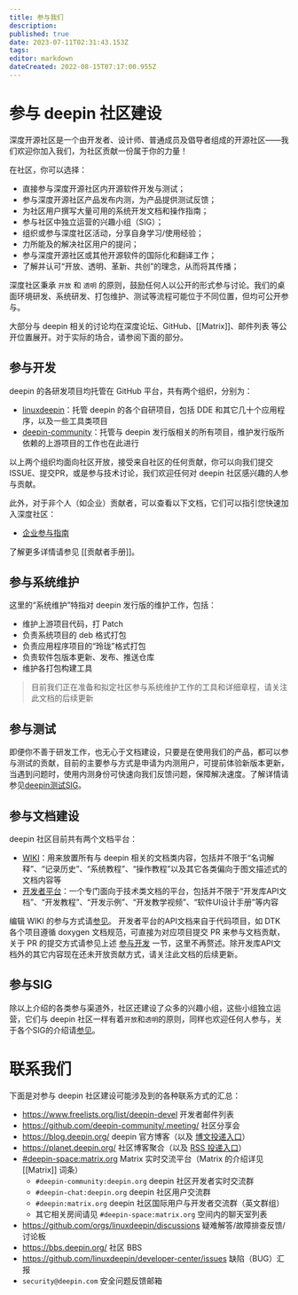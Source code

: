 ```yaml
---
title: 参与我们
description: 
published: true
date: 2023-07-11T02:31:43.153Z
tags: 
editor: markdown
dateCreated: 2022-08-15T07:17:00.955Z
---
```


# 参与 deepin 社区建设

深度开源社区是一个由开发者、设计师、普通成员及倡导者组成的开源社区——我们欢迎你加入我们，为社区贡献一份属于你的力量！

在社区，你可以选择：

* 直接参与深度开源社区内开源软件开发与测试；
* 参与深度开源社区产品发布内测，为产品提供测试反馈；
* 为社区用户撰写大量可用的系统开发文档和操作指南；
* 参与社区中独立运营的兴趣小组（SIG）；
* 组织或参与深度社区活动，分享自身学习/使用经验；
* 力所能及的解决社区用户的提问；
* 参与深度开源社区或其他开源软件的国际化和翻译工作；
* 了解并认可“开放、透明、革新、共创”的理念，从而将其传播；

深度社区秉承 `开放` 和 `透明` 的原则，鼓励任何人以公开的形式参与讨论。我们的桌面环境研发、系统研发、打包维护、测试等流程可能位于不同位置，但均可公开参与。

大部分与 deepin 相关的讨论均在深度论坛、GitHub、[[Matrix]]、邮件列表 等公开位置展开。对于实际的场合，请参阅下面的部分。

## 参与开发

deepin 的各研发项目均托管在 GitHub 平台，共有两个组织，分别为：

* [linuxdeepin](https://github.com/linuxdeepin)：托管 deepin 的各个自研项目，包括 DDE 和其它几十个应用程序，以及一些工具类项目
* [deepin-community](https://github.com/deepin-community)：托管与 deepin 发行版相关的所有项目，维护发行版所依赖的上游项目的工作也在此进行

以上两个组织均面向社区开放，接受来自社区的任何贡献，你可以向我们提交ISSUE、提交PR，或是参与技术讨论，我们欢迎任何对 deepin 社区感兴趣的人参与贡献。

此外，对于非个人（如企业）贡献者，可以查看以下文档，它们可以指引您快速加入深度社区：

* [企业参与指南](https://wiki.deepin.org/zh/%E5%BC%80%E5%8F%91%E8%80%85%E6%8C%87%E5%8D%97/%E4%BC%81%E4%B8%9A%E5%8F%82%E4%B8%8E%E6%8C%87%E5%8D%97)

了解更多详情请参见 [[贡献者手册]]。

## 参与系统维护

这里的“系统维护”特指对 deepin 发行版的维护工作，包括：

* 维护上游项目代码，打 Patch
* 负责系统项目的 deb 格式打包
* 负责应用程序项目的“玲珑”格式打包
* 负责软件包版本更新、发布、推送仓库
* 维护各打包构建工具

> 目前我们正在准备和拟定社区参与系统维护工作的工具和详细章程，请关注此文档的后续更新


## 参与测试

即便你不善于研发工作，也无心于文档建设，只要是在使用我们的产品，都可以参与测试的贡献，目前的主要参与方式是申请为内测用户，可提前体验新版本更新，当遇到问题时，使用内测身份可快速向我们反馈问题，保障解决速度。了解详情请参见[deepin测试SIG](https://www.deepin.org/index/docs/zh/sig/deepin-testsig/README)。


## 参与文档建设

deepin 社区目前共有两个文档平台：

* [WIKI](https://wiki.deepin.org/)：用来放置所有与 deepin 相关的文档类内容，包括并不限于“名词解释”、“记录历史”、“系统教程”、“操作教程”以及其它各类偏向于图文描述式的文档内容等
* [开发者平台](https://docs.deepin.org/)：一个专门面向于技术类文档的平台，包括并不限于“开发库API文档”、“开发教程”、“开发示例”、“开发教学视频”、“软件UI设计手册”等内容

编辑 WIKI 的参与方式请[参见](https://wiki.deepin.org/zh/README)。
开发者平台的API文档来自于代码项目，如 DTK 各个项目遵循 doxygen 文档规范，可直接为对应项目提交 PR 来参与文档贡献，关于 PR 的提交方式请参见上述 [参与开发](#参与开发) 一节，这里不再赘述。除开发库API文档外的其它内容现在还未开放贡献方式，请关注此文档的后续更新。


## 参与SIG

除以上介绍的各类参与渠道外，社区还建设了众多的兴趣小组，这些小组独立运营，它们与 deepin 社区一样有着`开放`和`透明`的原则，同样也欢迎任何人参与，关于各个SIG的介绍请[参见](https://www.deepin.org/index/docs/zh/sig/list)。

# 联系我们

下面是对参与 deepin 社区建设可能涉及到的各种联系方式的汇总：

- https://www.freelists.org/list/deepin-devel 开发者邮件列表
- https://github.com/deepin-community/.meeting/ 社区分享会
- https://blog.deepin.org/ deepin 官方博客（以及 [博文投递入口](https://github.com/deepin-community/.blog.deepin.org#readme)）
- https://planet.deepin.org/ 社区博客聚合（以及 [RSS 投递入口](https://github.com/deepin-community/.planet.deepin.org)）
- [#deepin-space:matrix.org](https://matrix.to/#/#deepin-space:matrix.org) Matrix 实时交流平台（Matrix 的介绍详见 [[Matrix]] 词条）
  - `#deepin-community:deepin.org` deepin 社区开发者实时交流群
  - `#deepin-chat:deepin.org` deepin 社区用户交流群
  - `#deepin:matrix.org` deepin 社区国际用户与开发者交流群（英文群组）
  - 其它相关房间请见 `#deepin-space:matrix.org` 空间内的聊天室列表
- https://github.com/orgs/linuxdeepin/discussions 疑难解答/故障排查反馈/讨论板
- https://bbs.deepin.org/ 社区 BBS
- https://github.com/linuxdeepin/developer-center/issues 缺陷（BUG）汇报
- `security@deepin.com` 安全问题反馈邮箱
